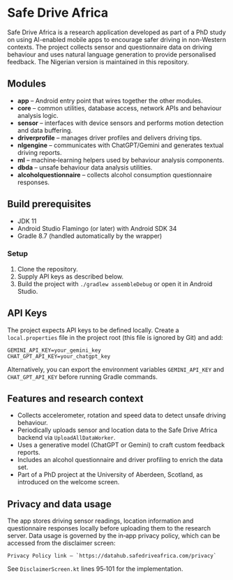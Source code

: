# Safe Drive Africa

Safe Drive Africa is a research application developed as part of a PhD study on using AI-enabled mobile apps to encourage safer driving in non-Western contexts. The project collects sensor and questionnaire data on driving behaviour and uses natural language generation to provide personalised feedback. The Nigerian version is maintained in this repository.

## Modules

- **app** – Android entry point that wires together the other modules.
- **core** – common utilities, database access, network APIs and behaviour analysis logic.
- **sensor** – interfaces with device sensors and performs motion detection and data buffering.
- **driverprofile** – manages driver profiles and delivers driving tips.
- **nlgengine** – communicates with ChatGPT/Gemini and generates textual driving reports.
- **ml** – machine‑learning helpers used by behaviour analysis components.
- **dbda** – unsafe behaviour data analysis utilities.
- **alcoholquestionnaire** – collects alcohol consumption questionnaire responses.

## Build prerequisites

- JDK 11
- Android Studio Flamingo (or later) with Android SDK 34
- Gradle 8.7 (handled automatically by the wrapper)

### Setup

1. Clone the repository.
2. Supply API keys as described below.
3. Build the project with `./gradlew assembleDebug` or open it in Android Studio.

## API Keys

The project expects API keys to be defined locally. Create a `local.properties` file in the project root (this file is ignored by Git) and add:

```properties
GEMINI_API_KEY=your_gemini_key
CHAT_GPT_API_KEY=your_chatgpt_key
```

Alternatively, you can export the environment variables `GEMINI_API_KEY` and `CHAT_GPT_API_KEY` before running Gradle commands.

## Features and research context

- Collects accelerometer, rotation and speed data to detect unsafe driving behaviour.
- Periodically uploads sensor and location data to the Safe Drive Africa backend via `UploadAllDataWorker`.
- Uses a generative model (ChatGPT or Gemini) to craft custom feedback reports.
- Includes an alcohol questionnaire and driver profiling to enrich the data set.
- Part of a PhD project at the University of Aberdeen, Scotland, as introduced on the welcome screen.

## Privacy and data usage

The app stores driving sensor readings, location information and questionnaire responses locally before uploading them to the research server. Data usage is governed by the in‑app privacy policy, which can be accessed from the disclaimer screen:

```
Privacy Policy link – `https://datahub.safedriveafrica.com/privacy`
```

See `DisclaimerScreen.kt` lines 95‑101 for the implementation.

